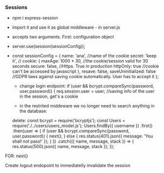 ### Sessions

- npm i express-session
- import it and use it as global middleware - in server.js
- accepts two arguments. First: configuration object
- server.use(session(sessionConfig));

- const sessionConfig = {
  name: 'ana', //name of the cookie
  secret: 'keep it', //
  cookie: {
  maxAge: 1000 \* 30, //the cookie/session valid for 30 seconds
  secure: false, //Https. True in production
  httpOnly: true //cookie can't be accessed by javascript
  },
  resave: false,
  saveUninitialized: false //GDPR laws against saving cookie automatically. User has to accept it
  };

  - change login endpoint:
    if (user && bcrypt.compareSync(password, user.password)) {
    req.session.user = user; //saving info of the user in the session, get's a cookie

  - in the restrited middeware we no longer need to search anything in the database:

  delete:
  const bcrypt = require('bcryptjs');
  const Users = require('./../users/users_model.js');
  Users.findBy({ username })
  .first()
  .then(user => {
  if (user && bcrypt.compareSync(password, user.password)) {
  next();
  } else {
  res.status(401).json({ message: 'You shall not pass!' });
  }
  })
  .catch(({ name, message, stack }) => {
  res.status(500).json({ name, message, stack });
  });

FOR:
next()

Create logout endopoint to immediatelly invalidate the session
